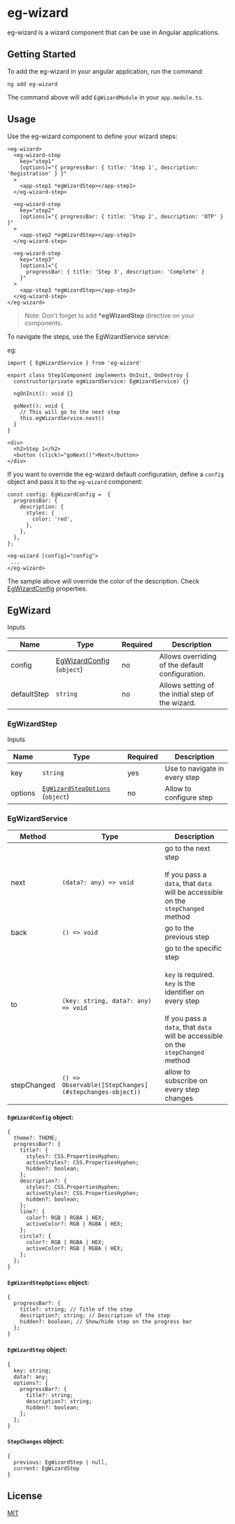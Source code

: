 # eg-wizard

eg-wizard is a wizard component that can be use in Angular applications.

## Getting Started

To add the eg-wizard in your angular application, run the command:

`ng add eg-wizard`

The command above will add `EgWizardModule` in your `app.module.ts`.

## Usage

Use the eg-wizard component to define your wizard steps:

```
<eg-wizard>
  <eg-wizard-step
    key="step1"
    [options]="{ progressBar: { title: 'Step 1', description: 'Registration' } }"
  >
    <app-step1 *egWizardStep></app-step1>
  </eg-wizard-step>

  <eg-wizard-step
    key="step2"
    [options]="{ progressBar: { title: 'Step 2', description: 'OTP' } }"
  >
    <app-step2 *egWizardStep></app-step2>
  </eg-wizard-step>

  <eg-wizard-step
    key="step3"
    [options]="{
      progressBar: { title: 'Step 3', description: 'Complete' }
    }"
  >
    <app-step3 *egWizardStep></app-step3>
  </eg-wizard-step>
</eg-wizard>
```

> Note: Don't forget to add **\*egWizardStep** directive on your components.

To navigate the steps, use the EgWizardService service:

eg:

```
import { EgWizardService } from 'eg-wizard'

export class Step1Component implements OnInit, OnDestroy {
  constructor(private egWizardService: EgWizardService) {}

  ngOnInit(): void {}

  goNext(): void {
    // This will go to the next step
    this.egWizardService.next()
  }
}
```

```
<div>
  <h2>Step 1</h2>
  <button (click)="goNext()">Next</button>
</div>
```

If you want to override the eg-wizard default configuration, define a `config` object and pass it to the `eg-wizard` component:

```
const config: EgWizardConfig =  {
  progressBar: {
    description: {
      styles: {
        color: 'red',
      },
    },
  },
};
```

```
<eg-wizard [config]="config">
 ...
</eg-wizard>
```

The sample above will override the color of the description. Check [EgWizardConfig](#egwizardconfig-object) properties.

## EgWizard

Inputs

| Name        | Type                                                | Required | Description                                       |
| ----------- | --------------------------------------------------- | -------- | ------------------------------------------------- |
| config      | [EgWizardConfig](#egwizardconfig-object) (`object`) | no       | Allows overriding of the default configuration.   |
| defaultStep | `string`                                            | no       | Allows setting of the initial step of the wizard. |

### EgWizardStep

Inputs

| Name    | Type                                                            | Required | Description                   |
| ------- | --------------------------------------------------------------- | -------- | ----------------------------- |
| key     | `string`                                                        | yes      | Use to navigate in every step |
| options | [`EgWizardStepOptions`](#egwizardstepoptions-object) (`object`) | no       | Allow to configure step       |

### EgWizardService

| Method      | Type                                                   | Description                                                                                                                                                                         |
| ----------- | ------------------------------------------------------ | ----------------------------------------------------------------------------------------------------------------------------------------------------------------------------------- |
| next        | `(data?: any) => void`                                 | go to the next step <br><br> If you pass a `data`, that `data` will be accessible on the `stepChanged` method                                                                       |
| back        | `() => void`                                           | go to the previous step                                                                                                                                                             |
| to          | `(key: string, data?: any) => void`                    | go to the specific step <br><br> `key` is required. `key` is the identifier on every step <br><br> If you pass a `data`, that `data` will be accessible on the `stepChanged` method |
| stepChanged | `() => Observable([StepChanges](#stepchanges-object))` | allow to subscribe on every step changes                                                                                                                                            |

#### `EgWizardConfig` object:

```
{
  theme?: THEME;
  progressBar?: {
    title?: {
      styles?: CSS.PropertiesHyphen;
      activeStyles?: CSS.PropertiesHyphen;
      hidden?: boolean;
    };
    description?: {
      styles?: CSS.PropertiesHyphen;
      activeStyles?: CSS.PropertiesHyphen;
      hidden?: boolean;
    };
    line?: {
      color?: RGB | RGBA | HEX;
      activeColor?: RGB | RGBA | HEX;
    };
    circle?: {
      color?: RGB | RGBA | HEX;
      activeColor?: RGB | RGBA | HEX;
    };
  };
}
```

#### `EgWizardStepOptions` object:

```
{
  progressBar?: {
    title?: string; // Title of the step
    description?: string; // Description of the step
    hidden?: boolean; // Show/hide step on the progress bar
  };
}
```

#### `EgWizardStep` object:

```
{
  key: string;
  data?: any;
  options?: {
    progressBar?: {
      title?: string;
      description?: string;
      hidden?: boolean;
    };
  };
}

```

#### `StepChanges` object:

```
{
  previous: EgWizardStep | null,
  current: EgWizardStep
}
```

## License

[MIT](https://github.com/egiev/eg-wizard/blob/main/LICENSE)
